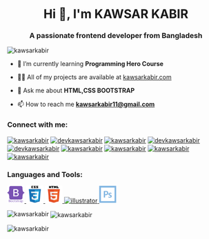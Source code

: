  <h1 align="center">Hi 👋, I'm KAWSAR KABIR</h1>
<h3 align="center">A passionate frontend developer from Bangladesh</h3>

<p align="left"> <img src="https://komarev.com/ghpvc/?username=kawsarkabir&label=Profile%20views&color=0e75b6&style=flat" alt="kawsarkabir" /> </p>

- 🌱 I’m currently learning **Programming Hero Course**

- 👨‍💻 All of my projects are available at [kawsarkabir.com](kawsarkabir.com)

- 💬 Ask me about **HTML,CSS BOOTSTRAP**

- 📫 How to reach me **kawsarkabir11@gmail.com**

<h3 align="left">Connect with me:</h3>
<p align="left">
<a href="https://codepen.io/kawsarkabir" target="blank"><img align="center" src="https://raw.githubusercontent.com/rahuldkjain/github-profile-readme-generator/master/src/images/icons/Social/codepen.svg" alt="kawsarkabir" height="30" width="40" /></a>
<a href="https://twitter.com/devkawsarkabir" target="blank"><img align="center" src="https://raw.githubusercontent.com/rahuldkjain/github-profile-readme-generator/master/src/images/icons/Social/twitter.svg" alt="devkawsarkabir" height="30" width="40" /></a>
<a href="https://linkedin.com/in/kawsarkabir" target="blank"><img align="center" src="https://raw.githubusercontent.com/rahuldkjain/github-profile-readme-generator/master/src/images/icons/Social/linked-in-alt.svg" alt="kawsarkabir" height="30" width="40" /></a>
<a href="https://fb.com/devkawsarkabir" target="blank"><img align="center" src="https://raw.githubusercontent.com/rahuldkjain/github-profile-readme-generator/master/src/images/icons/Social/facebook.svg" alt="devkawsarkabir" height="30" width="40" /></a>
<a href="https://instagram.com/devkawsarkabir" target="blank"><img align="center" src="https://raw.githubusercontent.com/rahuldkjain/github-profile-readme-generator/master/src/images/icons/Social/instagram.svg" alt="devkawsarkabir" height="30" width="40" /></a>
<a href="https://dribbble.com/kawsarkabir" target="blank"><img align="center" src="https://raw.githubusercontent.com/rahuldkjain/github-profile-readme-generator/master/src/images/icons/Social/dribbble.svg" alt="kawsarkabir" height="30" width="40" /></a>
<a href="https://www.behance.net/kawsarkabir" target="blank"><img align="center" src="https://raw.githubusercontent.com/rahuldkjain/github-profile-readme-generator/master/src/images/icons/Social/behance.svg" alt="kawsarkabir" height="30" width="40" /></a>
<a href="https://medium.com/kawsarkabir" target="blank"><img align="center" src="https://raw.githubusercontent.com/rahuldkjain/github-profile-readme-generator/master/src/images/icons/Social/medium.svg" alt="kawsarkabir" height="30" width="40" /></a>
<a href="https://www.youtube.com/c/kawsarkabir" target="blank"><img align="center" src="https://raw.githubusercontent.com/rahuldkjain/github-profile-readme-generator/master/src/images/icons/Social/youtube.svg" alt="kawsarkabir" height="30" width="40" /></a>
</p>

<h3 align="left">Languages and Tools:</h3>
<p align="left"> <a href="https://getbootstrap.com" target="_blank" rel="noreferrer"> <img src="https://raw.githubusercontent.com/devicons/devicon/master/icons/bootstrap/bootstrap-plain-wordmark.svg" alt="bootstrap" width="40" height="40"/> </a> <a href="https://www.w3schools.com/css/" target="_blank" rel="noreferrer"> <img src="https://raw.githubusercontent.com/devicons/devicon/master/icons/css3/css3-original-wordmark.svg" alt="css3" width="40" height="40"/> </a> <a href="https://www.w3.org/html/" target="_blank" rel="noreferrer"> <img src="https://raw.githubusercontent.com/devicons/devicon/master/icons/html5/html5-original-wordmark.svg" alt="html5" width="40" height="40"/> </a> <a href="https://www.adobe.com/in/products/illustrator.html" target="_blank" rel="noreferrer"> <img src="https://www.vectorlogo.zone/logos/adobe_illustrator/adobe_illustrator-icon.svg" alt="illustrator" width="40" height="40"/> </a> <a href="https://www.photoshop.com/en" target="_blank" rel="noreferrer"> <img src="https://raw.githubusercontent.com/devicons/devicon/master/icons/photoshop/photoshop-line.svg" alt="photoshop" width="40" height="40"/> </a> </p>

<p><img align="left" src="https://github-readme-stats.vercel.app/api/top-langs?username=kawsarkabir&show_icons=true&locale=en&layout=compact" alt="kawsarkabir" /></p>

<p>&nbsp;<img align="center" src="https://github-readme-stats.vercel.app/api?username=kawsarkabir&show_icons=true&locale=en" alt="kawsarkabir" /></p>

<p><img align="center" src="https://github-readme-streak-stats.herokuapp.com/?user=kawsarkabir&" alt="kawsarkabir" /></p>
